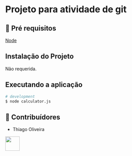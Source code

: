 # Projeto para atividade de git
 
## 🔐 Pré requisitos

<a href="https://nodejs.dev/">Node</a> &nbsp;

## Instalação do Projeto

Não requerida.

## Executando a aplicação

```bash
# development
$ node calculator.js
```

## 🤝 Contribuídores
- Thiago Oliveira

<a href="https://github.com/wagnerloch"><img src="https://github.com/wagnerloch.png" width="45" height="45"></a> &nbsp;


